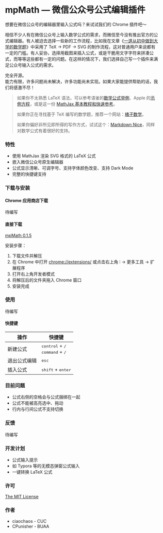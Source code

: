# mpMath — 微信公众号公式编辑插件
想要在微信公众号的编辑器里输入公式吗？来试试我们的 Chrome 插件吧～

相信不少人有在微信公众号上输入数学公式的需求，而微信至今没有推出官方的公式编辑器。有人被迫去选择一些新的工作流程，比如我在文章《[一道从初中做到大学的数学题](https://mp.weixin.qq.com/s/uCdL9gJUbIs0X5WCXiskgA)》中采用了 TeX -> PDF -> SVG 的制作流程，这对普通用户来说都有一定的门槛。有人妥协，选择用截图来插入公式，或是干脆用文字字符来拼凑公式，而等等这些都有一定的问题。在这样的情况下，我们选择自己写一个插件来满足公众号输入公式的需求。

完全开源。  
能力有限，许多问题尚未解决，许多功能尚未实现。如果大家能提供帮助的话，我们将感激不尽！

> 如果你不太熟悉 LaTeX​ 语法，可以参考语雀的[数学公式举例](https://www.yuque.com/yuque/help/brzicb)、Apple 的[示例方程](https://support.apple.com/zh-cn/HT202501#sample)，或是这一份 [MathJax 基本教程和快速参考](https://math.meta.stackexchange.com/questions/5020/mathjax-basic-tutorial-and-quick-reference)。
>
> 如果你正在寻找基于 TeX​ 编写的数学题，推荐一个网站：[橘子数学](https://www.mathcrowd.cn/)。
>
> 如果你偏好非所见即所得的写作方式，试试这个：[Markdown Nice](https://mdnice.com)，同样对数学公式有着很好的支持。

### 特性

- 使用 MathJax 渲染 SVG 格式的 LaTeX​ 公式
- 嵌入微信公众号原生编辑器
- 公式显示清晰、可调字号、支持字体颜色改变、支持 Dark Mode
- 完整的快捷键支持

### 下载与安装

#### Chrome 应用商店下载

待编写

#### 直接下载

[mpMath 0.1.5](https://cdn.ciaochaos.com/projects/mpMath/mpMath_0_1_5/mpMath_0_1_5.zip)

安装步骤：

1. 下载文件并解压
2. 在 Chrome 中打开 [chrome://extensions/](chrome://extensions/) 或点击右上角 ⫶ -> 更多工具 -> 扩展程序
3. 打开右上角开发者模式
4. 将解压后的文件夹拖入 Chrome 窗口
5. 安装完成

### 使用

待编写

#### 快捷键

| 操作         | 快捷键                                                       |
| ------------ | ------------------------------------------------------------ |
| 新建公式     | <kbd>control</kbd> + <kbd>/</kbd><br /><kbd>command</kbd> + <kbd>/</kbd> |
| 退出公式编辑 | <kbd>esc</kbd>                                               |
| 插入公式     | <kbd>shift</kbd> + <kbd>enter</kbd>                          |

### 目前问题

- 公式右侧的空格会与公式捆绑在一起
- 公式不能被高亮选中、拖动
- 行内与行间公式不支持切换

### 反馈

待编写

### 开发计划

- 公式输入提示
- 如 Typora 等的无模态弹窗公式输入
- 一键转换 LaTeX 公式

### 许可

[The MIT License](https://opensource.org/licenses/MIT)

### 作者

- ciaochaos - CUC
- CPunisher - BUAA